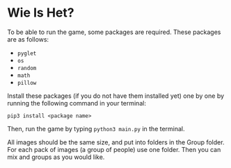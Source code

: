 # Wie Is Het?

To be able to run the game, some packages are required. These packages are as follows:

- ```pyglet```
- ```os```
- ```random```
- ```math```
- ```pillow```

Install these packages (if you do not have them installed yet) one by one by running the following command in your terminal:

```pip3 install <package name>```



Then, run the game by typing ```python3 main.py``` in the terminal.

All images should be the same size, and put into folders in the Group folder. For each pack of images (a group of people) use one folder. Then you can mix and groups as you would like. 

